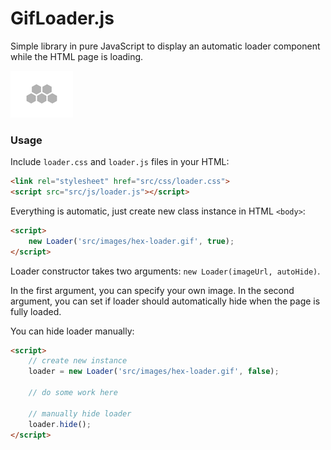 # GifLoader.js

Simple library in pure JavaScript to display an automatic loader component while the HTML page is loading.

![Loader](src/images/hex-loader.gif)

### Usage

Include `loader.css` and `loader.js` files in your HTML:

```html
<link rel="stylesheet" href="src/css/loader.css">
<script src="src/js/loader.js"></script>
```

Everything is automatic, just create new class instance in HTML `<body>`:

```html
<script>
    new Loader('src/images/hex-loader.gif', true);
</script>
```

Loader constructor takes two arguments: `new Loader(imageUrl, autoHide)`.

In the first argument, you can specify your own image. In the second argument,
you can set if loader should automatically hide when the page is fully loaded.

You can hide loader manually:

```html
<script>
    // create new instance
    loader = new Loader('src/images/hex-loader.gif', false);

    // do some work here
    
    // manually hide loader
    loader.hide();
</script>
```